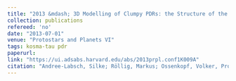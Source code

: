 ```yaml
---
title: "2013 &mdash; 3D Modelling of Clumpy PDRs: the Structure of the ISM in Star Forming Regions"
collection: publications
refereed: 'no'
date: "2013-07-01"
venue: "Protostars and Planets VI"
tags: kosma-tau pdr
paperurl:
link: "https://ui.adsabs.harvard.edu/abs/2013prpl.conf1K009A"
citation: "Andree-Labsch, Silke; Röllig, Markus; Ossenkopf, Volker, Protostars and Planets VI, Heidelberg, July 15-20, 2013. Poster #1K009"
---
```

